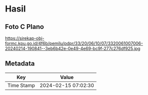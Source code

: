 # Hasil

## Foto C Plano

https://sirekap-obj-formc.kpu.go.id/4f6b/pemilu/pdpr/33/20/06/10/07/3320061007006-20240214-190841--3eb6b42e-0e49-4e69-bc9f-277c276df925.jpg


## Metadata

| Key        | Value               |
| ---------- | ------------------- |
| Time Stamp | 2024-02-15 07:02:30 |



